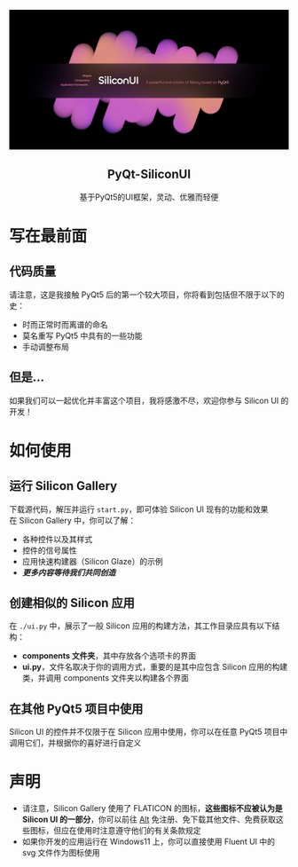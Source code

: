 
<p align="center">  
  
  <a href="#">
    <img src="https://github.com/ChinaIceF/PyQt-SiliconUI/blob/main/assets/readme/silicon_main.png?raw=true" alt="Logo"  >
  </a>
  
  <h2 align="center">PyQt-SiliconUI</h2>
  <p align="center">基于PyQt5的UI框架，灵动、优雅而轻便</p>
  
</p>   

# 写在最前面
## 代码质量
请注意，这是我接触 PyQt5 后的第一个较大项目，你将看到包括但不限于以下的史：  
* 时而正常时而离谱的命名
* 莫名重写 PyQt5 中具有的一些功能
* 手动调整布局

## 但是...
如果我们可以一起优化并丰富这个项目，我将感激不尽，欢迎你参与 Silicon UI 的开发！  

# 如何使用
## 运行 Silicon Gallery
下载源代码，解压并运行 ``start.py``，即可体验 Silicon UI 现有的功能和效果  
在 Silicon Gallery 中，你可以了解：
* 各种控件以及其样式
* 控件的信号属性
* 应用快速构建器（Silicon Glaze）的示例
* ***更多内容等待我们共同创造***

## 创建相似的 Silicon 应用
在 ``./ui.py`` 中，展示了一般 Silicon 应用的构建方法，其工作目录应具有以下结构：  
* **components 文件夹**，其中存放各个选项卡的界面
* **ui.py**，文件名取决于你的调用方式，重要的是其中应包含 Silicon 应用的构建类，并调用 components 文件夹以构建各个界面

## 在其他 PyQt5 项目中使用
Silicon UI 的控件并不仅限于在 Silicon 应用中使用，你可以在任意 PyQt5 项目中调用它们，并根据你的喜好进行自定义

# 声明
* 请注意，Silicon Gallery 使用了 FLATICON 的图标，**这些图标不应被认为是 Silicon UI 的一部分**，你可以前往 [Alt](flaticon.com "FLATICON网站") 免注册、免下载其他文件、免费获取这些图标，但应在使用时注意遵守他们的有关条款规定  
* 如果你开发的应用运行在 Windows11 上，你可以直接使用 Fluent UI 中的 svg 文件作为图标使用  

